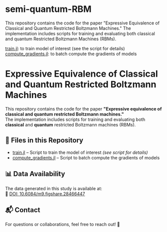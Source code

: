 # semi-quantum-RBM
This repository contains the code for the paper "Expressive Equivalence of Classical and Quantum Restricted Boltzmann Machines." The implementation includes scripts for training and evaluating both classical and quantum Restricted Boltzmann Machines (RBMs).

[train.jl](./train.jl): to train model of interest (see the script for details)
[compute_gradients.jl](./compute_gradients.jl): to batch compute the gradients of models

# Expressive Equivalence of Classical and Quantum Restricted Boltzmann Machines

This repository contains the code for the paper **"Expressive equivalence of classical and quantum restricted Boltzmann machines."**  
The implementation includes scripts for training and evaluating both **classical** and **quantum** restricted Boltzmann machines (RBMs).

## 📜 Files in this Repository
- [train.jl](./train.jl) – Script to train the model of interest *(see script for details)*  
- [compute_gradients.jl](./compute_gradients.jl) – Script to batch compute the gradients of models  

## 📊 Data Availability
The data generated in this study is available at:  
🔗 [DOI: 10.6084/m9.figshare.28466447](https://doi.org/10.6084/m9.figshare.28466447)

## 📬 Contact
For questions or collaborations, feel free to reach out! 🚀

